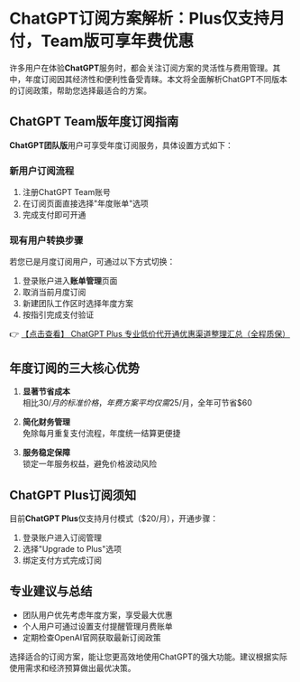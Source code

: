 # ChatGPT订阅方案解析：Plus仅支持月付，Team版可享年费优惠

许多用户在体验**ChatGPT**服务时，都会关注订阅方案的灵活性与费用管理。其中，年度订阅因其经济性和便利性备受青睐。本文将全面解析ChatGPT不同版本的订阅政策，帮助您选择最适合的方案。

## ChatGPT Team版年度订阅指南

**ChatGPT团队版**用户可享受年度订阅服务，具体设置方式如下：

### 新用户订阅流程
1. 注册ChatGPT Team账号
2. 在订阅页面直接选择"年度账单"选项
3. 完成支付即可开通

### 现有用户转换步骤
若您已是月度订阅用户，可通过以下方式切换：
1. 登录账户进入**账单管理**页面
2. 取消当前月度订阅
3. 新建团队工作区时选择年度方案
4. 按指引完成支付验证

👉 [【点击查看】 ChatGPT Plus 专业低价代开通优惠渠道整理汇总（全程质保）](https://bit.ly/DaiKai)

## 年度订阅的三大核心优势

1. **显著节省成本**  
   相比$30/月的标准价格，年费方案平均仅需$25/月，全年可节省$60

2. **简化财务管理**  
   免除每月重复支付流程，年度统一结算更便捷

3. **服务稳定保障**  
   锁定一年服务权益，避免价格波动风险

## ChatGPT Plus订阅须知

目前**ChatGPT Plus**仅支持月付模式（$20/月），开通步骤：
1. 登录账户进入订阅管理
2. 选择"Upgrade to Plus"选项
3. 绑定支付方式完成订阅

## 专业建议与总结

* 团队用户优先考虑年度方案，享受最大优惠
* 个人用户可通过设置支付提醒管理月费账单
* 定期检查OpenAI官网获取最新订阅政策

选择适合的订阅方案，能让您更高效地使用ChatGPT的强大功能。建议根据实际使用需求和经济预算做出最优决策。